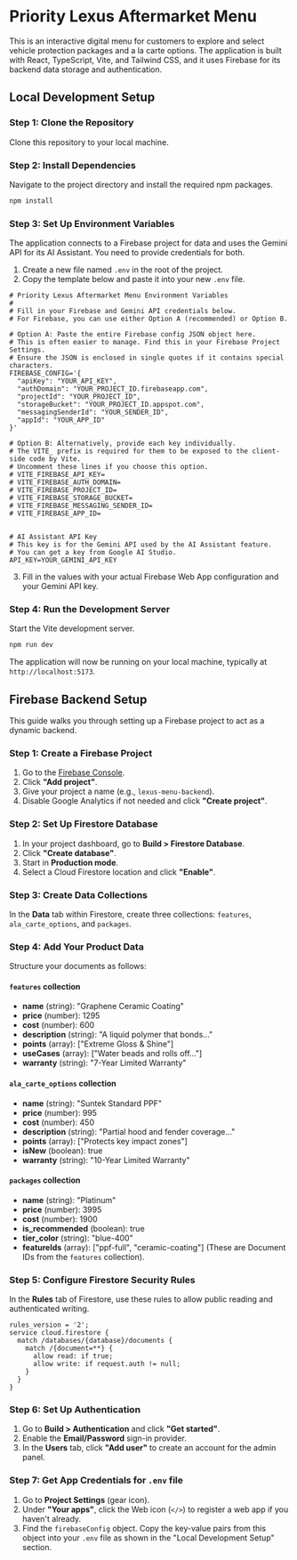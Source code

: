 # Priority Lexus Aftermarket Menu

This is an interactive digital menu for customers to explore and select vehicle protection packages and a la carte options. The application is built with React, TypeScript, Vite, and Tailwind CSS, and it uses Firebase for its backend data storage and authentication.

## Local Development Setup

### Step 1: Clone the Repository
Clone this repository to your local machine.

### Step 2: Install Dependencies
Navigate to the project directory and install the required npm packages.
```bash
npm install
```

### Step 3: Set Up Environment Variables
The application connects to a Firebase project for data and uses the Gemini API for its AI Assistant. You need to provide credentials for both.

1.  Create a new file named `.env` in the root of the project.
2.  Copy the template below and paste it into your new `.env` file.

```
# Priority Lexus Aftermarket Menu Environment Variables
#
# Fill in your Firebase and Gemini API credentials below.
# For Firebase, you can use either Option A (recommended) or Option B.

# Option A: Paste the entire Firebase config JSON object here.
# This is often easier to manage. Find this in your Firebase Project Settings.
# Ensure the JSON is enclosed in single quotes if it contains special characters.
FIREBASE_CONFIG='{
  "apiKey": "YOUR_API_KEY",
  "authDomain": "YOUR_PROJECT_ID.firebaseapp.com",
  "projectId": "YOUR_PROJECT_ID",
  "storageBucket": "YOUR_PROJECT_ID.appspot.com",
  "messagingSenderId": "YOUR_SENDER_ID",
  "appId": "YOUR_APP_ID"
}'

# Option B: Alternatively, provide each key individually.
# The VITE_ prefix is required for them to be exposed to the client-side code by Vite.
# Uncomment these lines if you choose this option.
# VITE_FIREBASE_API_KEY=
# VITE_FIREBASE_AUTH_DOMAIN=
# VITE_FIREBASE_PROJECT_ID=
# VITE_FIREBASE_STORAGE_BUCKET=
# VITE_FIREBASE_MESSAGING_SENDER_ID=
# VITE_FIREBASE_APP_ID=


# AI Assistant API Key
# This key is for the Gemini API used by the AI Assistant feature.
# You can get a key from Google AI Studio.
API_KEY=YOUR_GEMINI_API_KEY
```

3.  Fill in the values with your actual Firebase Web App configuration and your Gemini API key.

### Step 4: Run the Development Server
Start the Vite development server.
```bash
npm run dev
```
The application will now be running on your local machine, typically at `http://localhost:5173`.

## Firebase Backend Setup

This guide walks you through setting up a Firebase project to act as a dynamic backend.

### Step 1: Create a Firebase Project

1.  Go to the [Firebase Console](https://console.firebase.google.com/).
2.  Click **"Add project"**.
3.  Give your project a name (e.g., `lexus-menu-backend`).
4.  Disable Google Analytics if not needed and click **"Create project"**.

### Step 2: Set Up Firestore Database

1.  In your project dashboard, go to **Build > Firestore Database**.
2.  Click **"Create database"**.
3.  Start in **Production mode**.
4.  Select a Cloud Firestore location and click **"Enable"**.

### Step 3: Create Data Collections

In the **Data** tab within Firestore, create three collections: `features`, `ala_carte_options`, and `packages`.

### Step 4: Add Your Product Data

Structure your documents as follows:

#### `features` collection
*   **name** (string): "Graphene Ceramic Coating"
*   **price** (number): 1295
*   **cost** (number): 600
*   **description** (string): "A liquid polymer that bonds..."
*   **points** (array): ["Extreme Gloss & Shine"]
*   **useCases** (array): ["Water beads and rolls off..."]
*   **warranty** (string): "7-Year Limited Warranty"

#### `ala_carte_options` collection
*   **name** (string): "Suntek Standard PPF"
*   **price** (number): 995
*   **cost** (number): 450
*   **description** (string): "Partial hood and fender coverage..."
*   **points** (array): ["Protects key impact zones"]
*   **isNew** (boolean): true
*   **warranty** (string): "10-Year Limited Warranty"

#### `packages` collection
*   **name** (string): "Platinum"
*   **price** (number): 3995
*   **cost** (number): 1900
*   **is_recommended** (boolean): true
*   **tier_color** (string): "blue-400"
*   **featureIds** (array): ["ppf-full", "ceramic-coating"] (These are Document IDs from the `features` collection).

### Step 5: Configure Firestore Security Rules

In the **Rules** tab of Firestore, use these rules to allow public reading and authenticated writing.
```
rules_version = '2';
service cloud.firestore {
  match /databases/{database}/documents {
    match /{document=**} {
      allow read: if true;
      allow write: if request.auth != null;
    }
  }
}
```

### Step 6: Set Up Authentication

1.  Go to **Build > Authentication** and click **"Get started"**.
2.  Enable the **Email/Password** sign-in provider.
3.  In the **Users** tab, click **"Add user"** to create an account for the admin panel.

### Step 7: Get App Credentials for `.env` file

1. Go to **Project Settings** (gear icon).
2. Under **"Your apps"**, click the Web icon (`</>`) to register a web app if you haven't already.
3. Find the `firebaseConfig` object. Copy the key-value pairs from this object into your `.env` file as shown in the "Local Development Setup" section.